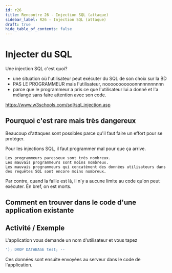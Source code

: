 ```yaml
---
id: r26
title: Rencontre 26 - Injection SQL (attaque)
sidebar_label: R26 - Injection SQL (attaque)
draft: true
hide_table_of_contents: false
---
```


# Injecter du SQL

Une injection SQL c'est quoi?
- une situation où l'utilisateur peut exécuter du SQL de son choix sur la BD
- PAS LE PROGRAMMEUR mais l'utilisateur, nooooooooooonnnnnnnnnnn
- parce que le programmeur a pris ce que l'utilisateur lui a donné et l'a mélangé sans faire attention 
avec son code.


https://www.w3schools.com/sql/sql_injection.asp
## Pourquoi c'est rare mais très dangereux

Beaucoup d'attaques sont possibles parce qu'il faut faire un effort pour se protéger.

Pour les injections SQL, il faut programmer mal pour que ça arrive.

```
Les programmeurs paresseux sont très nombreux.
Les mauvais programmeurs sont moins nombreux.
Les mauvais programmeurs qui concatènent des données utilisateurs dans des requêtes SQL sont encore moins nombreux.
```

Par contre, quand la faille est là, il n'y a aucune limite au code qu'on peut exécuter. En bref, on est morts.

## Comment en trouver dans le code d'une application existante


## Activité / Exemple
L'application vous demande un nom d'utilisateur et vous tapez 
```sql
'); DROP DATABASE test; -- 
```

Ces données sont ensuite envoyées au serveur dans le code de l'application.


